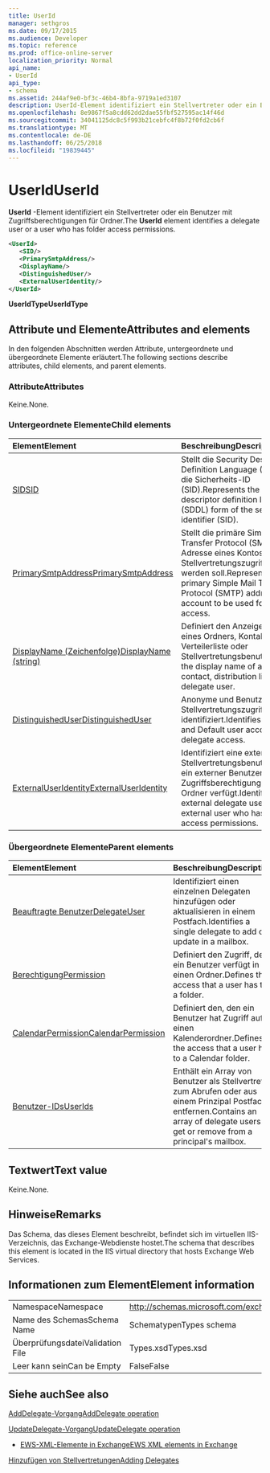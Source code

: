```yaml
---
title: UserId
manager: sethgros
ms.date: 09/17/2015
ms.audience: Developer
ms.topic: reference
ms.prod: office-online-server
localization_priority: Normal
api_name:
- UserId
api_type:
- schema
ms.assetid: 244af9e0-bf3c-46b4-8bfa-9719a1ed3107
description: UserId-Element identifiziert ein Stellvertreter oder ein Benutzer mit Zugriffsberechtigungen für Ordner.
ms.openlocfilehash: 8e9867f5a8cdd62dd2dae55fbf527595ac14f46d
ms.sourcegitcommit: 34041125dc8c5f993b21cebfc4f8b72f0fd2cb6f
ms.translationtype: MT
ms.contentlocale: de-DE
ms.lasthandoff: 06/25/2018
ms.locfileid: "19839445"
---
```

# <a name="userid"></a><span data-ttu-id="0f596-103">UserId</span><span class="sxs-lookup"><span data-stu-id="0f596-103">UserId</span></span>

<span data-ttu-id="0f596-104">**UserId** -Element identifiziert ein Stellvertreter oder ein Benutzer mit Zugriffsberechtigungen für Ordner.</span><span class="sxs-lookup"><span data-stu-id="0f596-104">The **UserId** element identifies a delegate user or a user who has folder access permissions.</span></span> 
  
```xml
<UserId>
   <SID/>
   <PrimarySmtpAddress/>
   <DisplayName/>
   <DistinguishedUser/>
   <ExternalUserIdentity/>
</UserId>
```

 <span data-ttu-id="0f596-105">**UserIdType**</span><span class="sxs-lookup"><span data-stu-id="0f596-105">**UserIdType**</span></span>
## <a name="attributes-and-elements"></a><span data-ttu-id="0f596-106">Attribute und Elemente</span><span class="sxs-lookup"><span data-stu-id="0f596-106">Attributes and elements</span></span>

<span data-ttu-id="0f596-107">In den folgenden Abschnitten werden Attribute, untergeordnete und übergeordnete Elemente erläutert.</span><span class="sxs-lookup"><span data-stu-id="0f596-107">The following sections describe attributes, child elements, and parent elements.</span></span>
  
### <a name="attributes"></a><span data-ttu-id="0f596-108">Attribute</span><span class="sxs-lookup"><span data-stu-id="0f596-108">Attributes</span></span>

<span data-ttu-id="0f596-109">Keine.</span><span class="sxs-lookup"><span data-stu-id="0f596-109">None.</span></span>
  
### <a name="child-elements"></a><span data-ttu-id="0f596-110">Untergeordnete Elemente</span><span class="sxs-lookup"><span data-stu-id="0f596-110">Child elements</span></span>

|<span data-ttu-id="0f596-111">**Element**</span><span class="sxs-lookup"><span data-stu-id="0f596-111">**Element**</span></span>|<span data-ttu-id="0f596-112">**Beschreibung**</span><span class="sxs-lookup"><span data-stu-id="0f596-112">**Description**</span></span>|
|:-----|:-----|
|[<span data-ttu-id="0f596-113">SID</span><span class="sxs-lookup"><span data-stu-id="0f596-113">SID</span></span>](sid.md) <br/> |<span data-ttu-id="0f596-114">Stellt die Security Descriptor Definition Language (SDDL) Form die Sicherheits-ID (SID).</span><span class="sxs-lookup"><span data-stu-id="0f596-114">Represents the security descriptor definition language (SDDL) form of the security identifier (SID).</span></span>  <br/> |
|[<span data-ttu-id="0f596-115">PrimarySmtpAddress</span><span class="sxs-lookup"><span data-stu-id="0f596-115">PrimarySmtpAddress</span></span>](primarysmtpaddress.md) <br/> |<span data-ttu-id="0f596-116">Stellt die primäre Simple Mail Transfer Protocol (SMTP)-Adresse eines Kontos für Stellvertretungszugriff verwendet werden soll.</span><span class="sxs-lookup"><span data-stu-id="0f596-116">Represents the primary Simple Mail Transfer Protocol (SMTP) address of an account to be used for delegate access.</span></span>  <br/> |
|[<span data-ttu-id="0f596-117">DisplayName (Zeichenfolge)</span><span class="sxs-lookup"><span data-stu-id="0f596-117">DisplayName (string)</span></span>](displayname-string.md) <br/> |<span data-ttu-id="0f596-118">Definiert den Anzeigenamen eines Ordners, Kontakt, Verteilerliste oder Stellvertretungsbenutzers.</span><span class="sxs-lookup"><span data-stu-id="0f596-118">Defines the display name of a folder, contact, distribution list, or delegate user.</span></span>  <br/> |
|[<span data-ttu-id="0f596-119">DistinguishedUser</span><span class="sxs-lookup"><span data-stu-id="0f596-119">DistinguishedUser</span></span>](distinguisheduser.md) <br/> |<span data-ttu-id="0f596-120">Anonyme und Benutzerkonten für Stellvertretungszugriff identifiziert.</span><span class="sxs-lookup"><span data-stu-id="0f596-120">Identifies Anonymous and Default user accounts for delegate access.</span></span>  <br/> |
|[<span data-ttu-id="0f596-121">ExternalUserIdentity</span><span class="sxs-lookup"><span data-stu-id="0f596-121">ExternalUserIdentity</span></span>](externaluseridentity.md) <br/> |<span data-ttu-id="0f596-122">Identifiziert eine externe Stellvertretungsbenutzers oder ein externer Benutzer, der über Zugriffsberechtigungen für Ordner verfügt.</span><span class="sxs-lookup"><span data-stu-id="0f596-122">Identifies an external delegate user or an external user who has folder access permissions.</span></span>  <br/> |
   
### <a name="parent-elements"></a><span data-ttu-id="0f596-123">Übergeordnete Elemente</span><span class="sxs-lookup"><span data-stu-id="0f596-123">Parent elements</span></span>

|<span data-ttu-id="0f596-124">**Element**</span><span class="sxs-lookup"><span data-stu-id="0f596-124">**Element**</span></span>|<span data-ttu-id="0f596-125">**Beschreibung**</span><span class="sxs-lookup"><span data-stu-id="0f596-125">**Description**</span></span>|
|:-----|:-----|
|[<span data-ttu-id="0f596-126">Beauftragte Benutzer</span><span class="sxs-lookup"><span data-stu-id="0f596-126">DelegateUser</span></span>](delegateuser.md) <br/> |<span data-ttu-id="0f596-127">Identifiziert einen einzelnen Delegaten hinzufügen oder aktualisieren in einem Postfach.</span><span class="sxs-lookup"><span data-stu-id="0f596-127">Identifies a single delegate to add or update in a mailbox.</span></span>  <br/> |
|[<span data-ttu-id="0f596-128">Berechtigung</span><span class="sxs-lookup"><span data-stu-id="0f596-128">Permission</span></span>](permission.md) <br/> |<span data-ttu-id="0f596-129">Definiert den Zugriff, den ein Benutzer verfügt in einen Ordner.</span><span class="sxs-lookup"><span data-stu-id="0f596-129">Defines the access that a user has to a folder.</span></span>  <br/> |
|[<span data-ttu-id="0f596-130">CalendarPermission</span><span class="sxs-lookup"><span data-stu-id="0f596-130">CalendarPermission</span></span>](calendarpermission.md) <br/> |<span data-ttu-id="0f596-131">Definiert den, den ein Benutzer hat Zugriff auf einen Kalenderordner.</span><span class="sxs-lookup"><span data-stu-id="0f596-131">Defines the access that a user has to a Calendar folder.</span></span>  <br/> |
|[<span data-ttu-id="0f596-132">Benutzer-IDs</span><span class="sxs-lookup"><span data-stu-id="0f596-132">UserIds</span></span>](userids.md) <br/> |<span data-ttu-id="0f596-133">Enthält ein Array von Benutzer als Stellvertreter zum Abrufen oder aus einem Prinzipal Postfach entfernen.</span><span class="sxs-lookup"><span data-stu-id="0f596-133">Contains an array of delegate users to get or remove from a principal's mailbox.</span></span>  <br/> |
   
## <a name="text-value"></a><span data-ttu-id="0f596-134">Textwert</span><span class="sxs-lookup"><span data-stu-id="0f596-134">Text value</span></span>

<span data-ttu-id="0f596-135">Keine.</span><span class="sxs-lookup"><span data-stu-id="0f596-135">None.</span></span>
  
## <a name="remarks"></a><span data-ttu-id="0f596-136">Hinweise</span><span class="sxs-lookup"><span data-stu-id="0f596-136">Remarks</span></span>

<span data-ttu-id="0f596-137">Das Schema, das dieses Element beschreibt, befindet sich im virtuellen IIS-Verzeichnis, das Exchange-Webdienste hostet.</span><span class="sxs-lookup"><span data-stu-id="0f596-137">The schema that describes this element is located in the IIS virtual directory that hosts Exchange Web Services.</span></span>
  
## <a name="element-information"></a><span data-ttu-id="0f596-138">Informationen zum Element</span><span class="sxs-lookup"><span data-stu-id="0f596-138">Element information</span></span>

|||
|:-----|:-----|
|<span data-ttu-id="0f596-139">Namespace</span><span class="sxs-lookup"><span data-stu-id="0f596-139">Namespace</span></span>  <br/> |http://schemas.microsoft.com/exchange/services/2006/types  <br/> |
|<span data-ttu-id="0f596-140">Name des Schemas</span><span class="sxs-lookup"><span data-stu-id="0f596-140">Schema Name</span></span>  <br/> |<span data-ttu-id="0f596-141">Schematypen</span><span class="sxs-lookup"><span data-stu-id="0f596-141">Types schema</span></span>  <br/> |
|<span data-ttu-id="0f596-142">Überprüfungsdatei</span><span class="sxs-lookup"><span data-stu-id="0f596-142">Validation File</span></span>  <br/> |<span data-ttu-id="0f596-143">Types.xsd</span><span class="sxs-lookup"><span data-stu-id="0f596-143">Types.xsd</span></span>  <br/> |
|<span data-ttu-id="0f596-144">Leer kann sein</span><span class="sxs-lookup"><span data-stu-id="0f596-144">Can be Empty</span></span>  <br/> |<span data-ttu-id="0f596-145">False</span><span class="sxs-lookup"><span data-stu-id="0f596-145">False</span></span>  <br/> |
   
## <a name="see-also"></a><span data-ttu-id="0f596-146">Siehe auch</span><span class="sxs-lookup"><span data-stu-id="0f596-146">See also</span></span>



[<span data-ttu-id="0f596-147">AddDelegate-Vorgang</span><span class="sxs-lookup"><span data-stu-id="0f596-147">AddDelegate operation</span></span>](adddelegate-operation.md)
  
[<span data-ttu-id="0f596-148">UpdateDelegate-Vorgang</span><span class="sxs-lookup"><span data-stu-id="0f596-148">UpdateDelegate operation</span></span>](updatedelegate-operation.md)


- [<span data-ttu-id="0f596-149">EWS-XML-Elemente in Exchange</span><span class="sxs-lookup"><span data-stu-id="0f596-149">EWS XML elements in Exchange</span></span>](ews-xml-elements-in-exchange.md)


[<span data-ttu-id="0f596-150">Hinzufügen von Stellvertretungen</span><span class="sxs-lookup"><span data-stu-id="0f596-150">Adding Delegates</span></span>](http://msdn.microsoft.com/library/3a744150-66a3-4a13-9433-793603ba5038%28Office.15%29.aspx)

